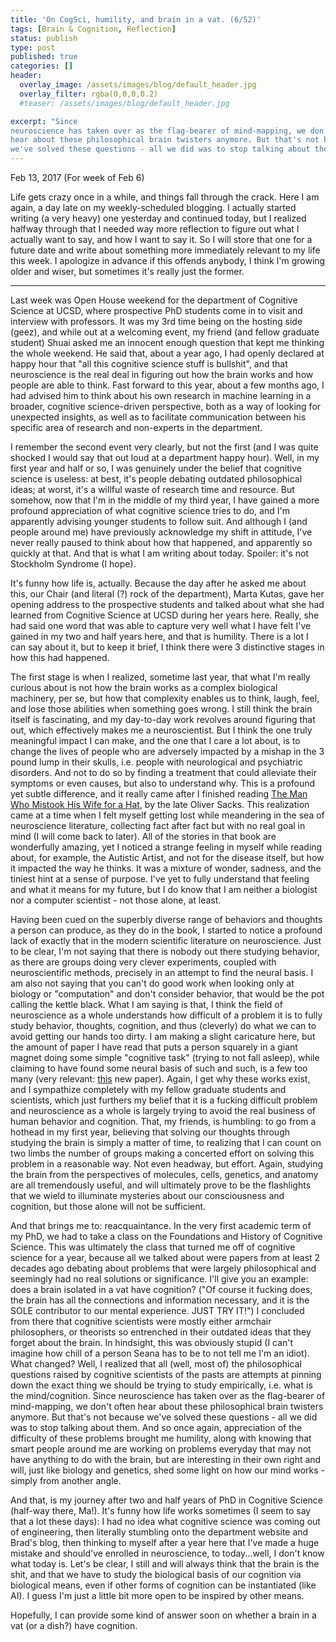 ```yaml
---
title: 'On CogSci, humility, and brain in a vat. (6/52)'
tags: [Brain & Cognition, Reflection]
status: publish
type: post
published: true
categories: []
header:
  overlay_image: /assets/images/blog/default_header.jpg
  overlay_filter: rgba(0,0,0,0.2)
  #teaser: /assets/images/blog/default_header.jpg

excerpt: "Since
neuroscience has taken over as the flag-bearer of mind-mapping, we don't often
hear about these philosophical brain twisters anymore. But that's not because
we've solved these questions - all we did was to stop talking about them."
---
```

Feb 13, 2017 (For week of Feb 6)

Life gets crazy once in a while, and things fall through the crack. Here I am
again, a day late on my weekly-scheduled blogging. I actually started writing
(a very heavy) one yesterday and continued today, but I realized halfway
through that I needed way more reflection to figure out what I actually want
to say, and how I want to say it. So I will store that one for a future date
and write about something more immediately relevant to my life this week. I
apologize in advance if this offends anybody, I think I'm growing older and
wiser, but sometimes it's really just the former.

* * *

Last week was Open House weekend for the department of Cognitive Science at
UCSD, where prospective PhD students come in to visit and interview with
professors. It was my 3rd time being on the hosting side (geez), and while out
at a welcoming event, my friend (and fellow graduate student) Shuai asked me
an innocent enough question that kept me thinking the whole weekend. He said
that, about a year ago, I had openly declared at happy hour that "all this
cognitive science stuff is bullshit", and that neuroscience is the real deal
in figuring out how the brain works and how people are able to think. Fast
forward to this year, about a few months ago, I had advised him to think about
his own research in machine learning in a broader, cognitive science-driven
perspective, both as a way of looking for unexpected insights, as well as to
facilitate communication between his specific area of research and non-experts
in the department.

I remember the second event very clearly, but not the first (and I was quite
shocked I would say that out loud at a department happy hour). Well, in my
first year and half or so, I was genuinely under the belief that cognitive
science is useless: at best, it's people debating outdated philosophical
ideas; at worst, it's a willful waste of research time and resource. But
somehow, now that I'm in the middle of my third year, I have gained a more
profound appreciation of what cognitive science tries to do, and I'm
apparently advising younger students to follow suit. And although I (and
people around me) have previously acknowledge my shift in attitude, I've never
really paused to think about how that happened, and apparently so quickly at
that. And that is what I am writing about today. Spoiler: it's not Stockholm
Syndrome (I hope).

It's funny how life is, actually. Because the day after he asked me about
this, our Chair (and literal (?) rock of the department), Marta Kutas, gave
her opening address to the prospective students and talked about what she had
learned from Cognitive Science at UCSD during her years here. Really, she had
said one word that was able to capture very well what I have felt I've gained
in my two and half years here, and that is humility. There is a lot I can say
about it, but to keep it brief, I think there were 3 distinctive stages in how
this had happened.

The first stage is when I realized, sometime last year, that what I'm really
curious about is not how the brain works as a complex biological machinery,
per se, but how that complexity enables us to think, laugh, feel, and lose
those abilities when something goes wrong. I still think the brain itself is
fascinating, and my day-to-day work revolves around figuring that out, which
effectively makes me a neuroscientist. But I think the one truly meaningful
impact I can make, and the one that I care a lot about, is to change the lives
of people who are adversely impacted by a mishap in the 3 pound lump in their
skulls, i.e. people with neurological and psychiatric disorders. And not to do
so by finding a treatment that could alleviate their symptoms or even causes,
but also to understand why. This is a profound yet subtle difference, and it
really came after I finished reading [The Man Who Mistook His Wife for a
Hat](https://en.wikipedia.org/wiki/The_Man_Who_Mistook_His_Wife_for_a_Hat), by
the late Oliver Sacks. This realization came at a time when I felt myself
getting lost while meandering in the sea of neuroscience literature,
collecting fact after fact but with no real goal in mind (I will come back to
later). All of the stories in that book are wonderfully amazing, yet I noticed
a strange feeling in myself while reading about, for example, the Autistic
Artist, and not for the disease itself, but how it impacted the way he thinks.
It was a mixture of wonder, sadness, and the tiniest hint at a sense of
purpose. I've yet to fully understand that feeling and what it means for my
future, but I do know that I am neither a biologist nor a computer scientist -
not those alone, at least.

Having been cued on the superbly diverse range of behaviors and thoughts a
person can produce, as they do in the book, I started to notice a profound
lack of exactly that in the modern scientific literature on neuroscience. Just
to be clear, I'm not saying that there is nobody out there studying behavior,
as there are groups doing very clever experiments, coupled with
neuroscientific methods, precisely in an attempt to find the neural basis. I
am also not saying that you can't do good work when looking only at biology or
"computation" and don't consider behavior, that would be the pot calling the
kettle black. What I am saying is that, I think the field of neuroscience as a
whole understands how difficult of a problem it is to fully study behavior,
thoughts, cognition, and thus (cleverly) do what we can to avoid getting our
hands too dirty. I am making a slight caricature here, but the amount of paper
I have read that puts a person squarely in a giant magnet doing some simple
"cognitive task" (trying to not fall asleep), while claiming to have found
some neural basis of such and such, is a few too many (very relevant:
[this](http://www.cell.com/neuron/fulltext/S0896-6273\(16\)31040-6?elsca1=etoc&elsca2=email&elsca3=0896-6273_20170208_93_3_&elsca4=Cell%20Press)
new paper). Again, I get why these works exist, and I sympathize completely
with my fellow graduate students and scientists, which just furthers my belief
that it is a fucking difficult problem and neuroscience as a whole is largely
trying to avoid the real business of human behavior and cognition. That, my
friends, is humbling: to go from a hothead in my first year, believing that
solving our thoughts through studying the brain is simply a matter of time, to
realizing that I can count on two limbs the number of groups making a
concerted effort on solving this problem in a reasonable way. Not even
headway, but effort. Again, studying the brain from the perspectives of
molecules, cells, genetics, and anatomy are all tremendously useful, and will
ultimately prove to be the flashlights that we wield to illuminate mysteries
about our consciousness and cognition, but those alone will not be sufficient.

And that brings me to: reacquaintance. In the very first academic term of my
PhD, we had to take a class on the Foundations and History of Cognitive
Science. This was ultimately the class that turned me off of cognitive science
for a year, because all we talked about were papers from at least 2 decades
ago debating about problems that were largely philosophical and seemingly had
no real solutions or significance. I'll give you an example: does a brain
isolated in a vat have cognition? ("Of course it fucking does, the brain has
all the connections and information necessary, and it is the SOLE contributor
to our mental experience. JUST TRY IT!") I concluded from there that cognitive
scientists were mostly either armchair philosophers, or theorists so
entrenched in their outdated ideas that they forget about the brain. In
hindsight, this was obviously stupid (I can't imagine how chill of a person
Seana has to be to not tell me I'm an idiot). What changed? Well, I realized
that all (well, most of) the philosophical questions raised by cognitive
scientists of the pasts are attempts at pinning down the exact thing we should
be trying to study empirically, i.e. what is the mind/cognition. Since
neuroscience has taken over as the flag-bearer of mind-mapping, we don't often
hear about these philosophical brain twisters anymore. But that's not because
we've solved these questions - all we did was to stop talking about them. And
so once again, appreciation of the difficulty of these problems brought me
humility, along with knowing that smart people around me are working on
problems everyday that may not have anything to do with the brain, but are
interesting in their own right and will, just like biology and genetics, shed
some light on how our mind works - simply from another angle.

And that, is my journey after two and half years of PhD in Cognitive Science
(half-way there, Ma!). It's funny how life works sometimes (I seem to say that
a lot these days): I had no idea what cognitive science was coming out of
engineering, then literally stumbling onto the department website and Brad's
blog, then thinking to myself after a year here that I've made a huge mistake
and should've enrolled in neuroscience, to today...well, I don't know what
today is. Let's be clear, I still and will always think that the brain is the
shit, and that we have to study the biological basis of our cognition via
biological means, even if other forms of cognition can be instantiated (like
AI). I guess I'm just a little bit more open to be inspired by other means.

Hopefully, I can provide some kind of answer soon on whether a brain in a vat
(or a dish?) have cognition.
